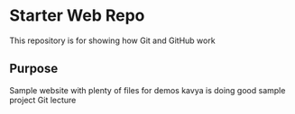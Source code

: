 # Starter Web Repo

This repository is for showing how Git and GitHub work

## Purpose

Sample website with plenty of files for demos
kavya is doing good
sample project
Git lecture
